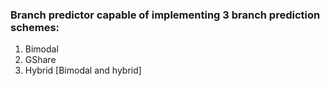 ### Branch predictor capable of implementing 3 branch prediction schemes:

1. Bimodal 
2. GShare
3. Hybrid [Bimodal and hybrid]
